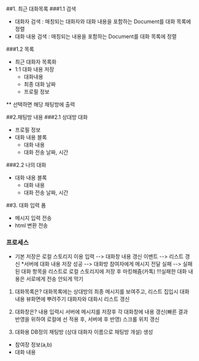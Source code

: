 ##1. 최근 대화목록
###1.1 검색
- 대화자 검색 : 매칭되는 대화자와 대화 내용을 포함하는 Document를 대화 목록에 정렬
- 대화 내용 검색 : 매칭되는 내용을 포함하는 Document를 대화 목록에 정렬

###1.2 목록
- 최근 대화자 목록화
- 1:1 대화 내용 저장
  - 대화내용
  - 최종 대화 날짜
  - 프로필 정보

** 선택하면 해당 채팅방에 출력
 
  
##2.채팅방 내용
###2.1 상대방 대화
- 프로필 정보
- 대화 내용 블록
  - 대화 내용
  - 대화 전송 날짜, 시간

###2.2 나의 대화
- 대화 내용 블록
  - 대화 내용
  - 대화 전송 날짜, 시간
  
##3. 대화 입력 폼
- 메시지 입력 전송
- html 변환 전송

### 프로세스
* 기본 저장은 로컬 스토리지 이용
입력 --> 대화창 내용 갱신 이벤트 --> 리스트 갱신 
*서버에 대화 내용 저장
성공 --> 대화방 참여자에게 메시지 전달
실패 --> 실패된 대화 항목을 리스트로 로컬 스토리지에 저장 후 마킹해줌(카톡)
        !!!실패한 대화 내용은 서로에게 전송 안되게 막기


1. 대화목록은?
대화목록에는 상대방의 최종 메시지를 보여주고, 리스트 집입시 대화내용 뷰화면에 뿌려주기
대화자와 대화시 리스트 갱신

2. 대화창은?
내용 입력시 서버에 메시지를 저장후 각 대화창에 내용 갱신(빠른 결과 반영을 위하여 로컬에 선 적용 후, 서버에 후 반영)
스크롤 위치 갱신

3. 대화용 DB정의
채팅방 (상대 대화자 이름으로 채팅방 개설) 생성
- 참여장 정보(a,b)
- 대화 내용
 

  
